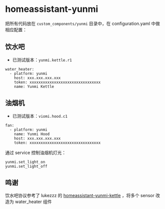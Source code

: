 # homeassistant-yunmi

把所有代码放在 `custom_components/yunmi` 目录中，在 configuration.yaml 中做相应配置：

## 饮水吧

* 已测试版本：`yunmi.kettle.r1`

```
water_heater:
  - platform: yunmi
    host: xxx.xxx.xxx.xxx
    token: xxxxxxxxxxxxxxxxxxxxxxxxxxxxxxxx
    name: Yunmi Kettle
```

## 油烟机

* 已测试版本：`viomi.hood.c1`

```
fan:
  - platform: yunmi
    name: Yunmi Hood
    host: xxx.xxx.xxx.xxx
    token: xxxxxxxxxxxxxxxxxxxxxxxxxxxxxxxx
 ```
 
 通过 service 控制油烟机灯光：
 
 ```
 yunmi.set_light_on
 yunmi.set_light_off
 ```

## 鸣谢

饮水吧协议参考了 lukezzz 的 [homeassistant-yunmi-kettle](https://github.com/lukezzz/homeassistant-yunmi-kettle) ，将多个 sensor 改造为 water_heater 组件
